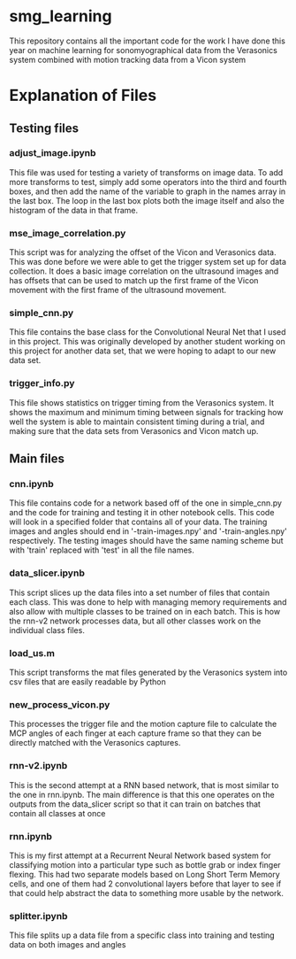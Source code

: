 # smg_learning
This repository contains all the important code for the work I have done this year on machine learning for sonomyographical data from the Verasonics system combined with motion tracking data from a Vicon system
# Explanation of Files
## Testing files
### adjust_image.ipynb
This file was used for testing a variety of transforms on image data. To add more transforms to test, simply add some operators into the third and fourth boxes, and then add the name of the variable to graph in the names array in the last box. The loop in the last box plots both the image itself and also the histogram of the data in that frame.
### mse_image_correlation.py
This script was for analyzing the offset of the Vicon and Verasonics data. This was done before we were able to get the trigger system set up for data collection. It does a basic image correlation on the ultrasound images and has offsets that can be used to match up the first frame of the Vicon movement with the first frame of the ultrasound movement.
### simple_cnn.py
This file contains the base class for the Convolutional Neural Net that I used in this project. This was originally developed by another student working on this project for another data set, that we were hoping to adapt to our new data set.
### trigger_info.py
This file shows statistics on trigger timing from the Verasonics system. It shows the maximum and minimum timing between signals for tracking how well the system is able to maintain consistent timing during a trial, and making sure that the data sets from Verasonics and Vicon match up.
## Main files
### cnn.ipynb
This file contains code for a network based off of the one in simple_cnn.py and the code for training and testing it in other notebook cells. This code will look in a specified folder that contains all of your data. The training images and angles should end in '-train-images.npy' and '-train-angles.npy' respectively. The testing images should have the same naming scheme but with 'train' replaced with 'test' in all the file names.
### data_slicer.ipynb
This script slices up the data files into a set number of files that contain each class. This was done to help with managing memory requirements and also allow with multiple classes to be trained on in each batch. This is how the rnn-v2 network processes data, but all other classes work on the individual class files.
### load_us.m
This script transforms the mat files generated by the Verasonics system into csv files that are easily readable by Python
### new_process_vicon.py
This processes the trigger file and the motion capture file to calculate the MCP angles of each finger at each capture frame so that they can be directly matched with the Verasonics captures.
### rnn-v2.ipynb
This is the second attempt at a RNN based network, that is most similar to the one in rnn.ipynb. The main difference is that this one operates on the outputs from the data_slicer script so that it can train on batches that contain all classes at once
### rnn.ipynb
This is my first attempt at a Recurrent Neural Network based system for classifying motion into a particular type such as bottle grab or index finger flexing. This had two separate models based on Long Short Term Memory cells, and one of them had 2 convolutional layers before that layer to see if that could help abstract the data to something more usable by the network.
### splitter.ipynb
This file splits up a data file from a specific class into training and testing data on both images and angles
